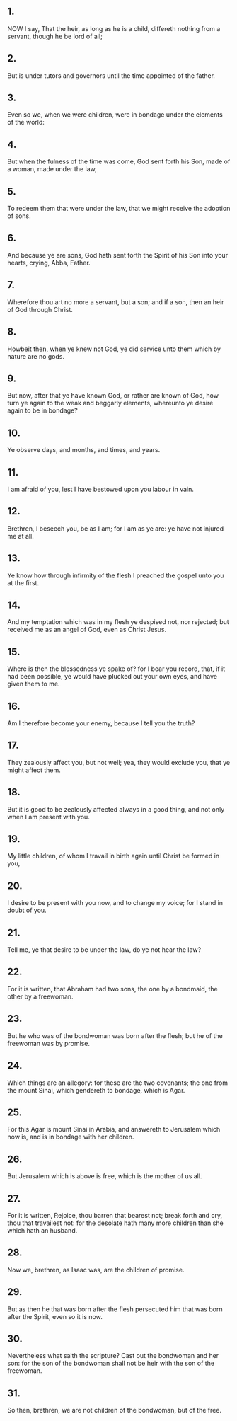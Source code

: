 ## 1.
NOW I say, That the heir, as long as he is a child, differeth nothing from a servant, though he be lord of all;
## 2.
But is under tutors and governors until the time appointed of the father.
## 3.
Even so we, when we were children, were in bondage under the elements of the world:
## 4.
But when the fulness of the time was come, God sent forth his Son, made of a woman, made under the law,
## 5.
To redeem them that were under the law, that we might receive the adoption of sons.
## 6.
And because ye are sons, God hath sent forth the Spirit of his Son into your hearts, crying, Abba, Father.
## 7.
Wherefore thou art no more a servant, but a son; and if a son, then an heir of God through Christ.
## 8.
Howbeit then, when ye knew not God, ye did service unto them which by nature are no gods.
## 9.
But now, after that ye have known God, or rather are known of God, how turn ye again to the weak and beggarly elements, whereunto ye desire again to be in bondage?
## 10.
Ye observe days, and months, and times, and years.
## 11.
I am afraid of you, lest I have bestowed upon you labour in vain.
## 12.
Brethren, I beseech you, be as I am; for I am as ye are: ye have not injured me at all.
## 13.
Ye know how through infirmity of the flesh I preached the gospel unto you at the first.
## 14.
And my temptation which was in my flesh ye despised not, nor rejected; but received me as an angel of God, even as Christ Jesus.
## 15.
Where is then the blessedness ye spake of? for I bear you record, that, if it had been possible, ye would have plucked out your own eyes, and have given them to me.
## 16.
Am I therefore become your enemy, because I tell you the truth?
## 17.
They zealously affect you, but not well; yea, they would exclude you, that ye might affect them.
## 18.
But it is good to be zealously affected always in a good thing, and not only when I am present with you.
## 19.
My little children, of whom I travail in birth again until Christ be formed in you,
## 20.
I desire to be present with you now, and to change my voice; for I stand in doubt of you.
## 21.
Tell me, ye that desire to be under the law, do ye not hear the law?
## 22.
For it is written, that Abraham had two sons, the one by a bondmaid, the other by a freewoman.
## 23.
But he who was of the bondwoman was born after the flesh; but he of the freewoman was by promise.
## 24.
Which things are an allegory: for these are the two covenants; the one from the mount Sinai, which gendereth to bondage, which is Agar.
## 25.
For this Agar is mount Sinai in Arabia, and answereth to Jerusalem which now is, and is in bondage with her children.
## 26.
But Jerusalem which is above is free, which is the mother of us all.
## 27.
For it is written, Rejoice, thou barren that bearest not; break forth and cry, thou that travailest not: for the desolate hath many more children than she which hath an husband.
## 28.
Now we, brethren, as Isaac was, are the children of promise.
## 29.
But as then he that was born after the flesh persecuted him that was born after the Spirit, even so it is now.
## 30.
Nevertheless what saith the scripture? Cast out the bondwoman and her son: for the son of the bondwoman shall not be heir with the son of the freewoman.
## 31.
So then, brethren, we are not children of the bondwoman, but of the free.
